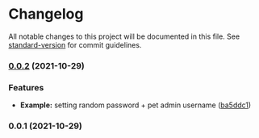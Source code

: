 # Changelog

All notable changes to this project will be documented in this file. See [standard-version](https://github.com/conventional-changelog/standard-version) for commit guidelines.

### [0.0.2](https://github.com/padok-team/terraform-azurerm-postgresql-flexible-server/compare/v0.0.1...v0.0.2) (2021-10-29)


### Features

* **Example:** setting random password + pet admin username ([ba5ddc1](https://github.com/padok-team/terraform-azurerm-postgresql-flexible-server/commit/ba5ddc1c2e54ae83276650a35a67bb288273f238))

### 0.0.1 (2021-10-29)
